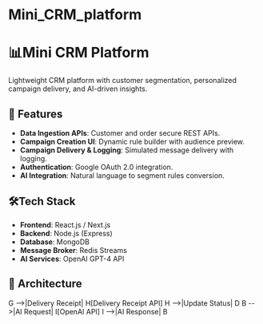 # Mini_CRM_platform
# 📊Mini CRM Platform

Lightweight CRM platform with customer segmentation, personalized campaign delivery, and AI-driven insights.

## 🚀 Features

- **Data Ingestion APIs**: Customer and order secure REST APIs.
- **Campaign Creation UI**: Dynamic rule builder with audience preview.
- **Campaign Delivery & Logging**: Simulated message delivery with logging.
- **Authentication**: Google OAuth 2.0 integration.
- **AI Integration**: Natural language to segment rules conversion.

## 🛠️Tech Stack

- **Frontend**: React.js / Next.js
- **Backend**: Node.js (Express)
- **Database**: MongoDB
- **Message Broker**: Redis Streams
- **AI Services**: OpenAI GPT-4 API

## 🧱 Architecture
G -->|Delivery Receipt| H[Delivery Receipt API]
H -->|Update Status| D
B -->|AI Request| I[OpenAI API]
I -->|AI Response| B
